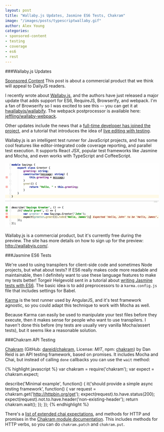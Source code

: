 ```yaml
---
layout: post
title: "Wallaby.js Updates, Jasmine ES6 Tests, Chakram"
image: "/images/posts/typescriptwallaby.gif"
author: Alex Young
categories:
- sponsored-content
- testing
- coverage
- es6
- rest
---
```


###Wallaby.js Updates

<div class="sponsored-content">
  <p><a class="label" href="/sponsored-content.html">Sponsored Content</a> This post is about a commercial product that we think will appeal to DailyJS readers.</p>
</div>

I recently wrote about [Wallaby.js](http://wallabyjs.com/), and the authors have just released a major update that adds support for ES6, RequireJS, Browserify, and webpack.  I'm a fan of Browserify so I was excited to see this -- you can get it at [hwallabyjs/wallabify](https://github.com/wallabyjs/wallabify).  The webpack postprocessor is available here: [jeffling/wallaby-webpack](https://github.com/jeffling/wallaby-webpack).

Other updates include the news that a [full-time developer has joined the project](http://dm.gl/2015/03/03/wallaby-first-developer-and-investors/), and a tutorial that introduces the idea of [live editing with testing](http://dm.gl/2015/03/05/JavaScript-live-editing-and-testing/).

Wallaby.js is an intelligent test runner for JavaScript projects, and has some cool features like editor-integrated code coverage reporting, and parallel test execution.  It supports React JSX, popular test frameworks like Jasmine and Mocha, and even works with TypeScript and CoffeeScript.

<img src="/images/posts/typescriptwallaby.gif" width="530" />

Wallaby.js is a commercial product, but it's currently free during the preview.  The site has more details on how to sign up for the preview: <http://wallabyjs.com/>.

###Jasmine ES6 Tests

We're used to using transpilers for client-side code and sometimes Node projects, but what about tests?  If ES6 really makes code more readable and maintainable, then I definitely want to use these language features to make my tests better!  Torgeir Helgevold sent in a tutorial about [writing Jasmine tests with ES6](http://www.syntaxsuccess.com/viewarticle/5532c5c0873cb5f0449ffcc5).  The basic idea is to add preprocessors to a `karma.config.js` file that includes settings for Babel.

[Karma](http://karma-runner.github.io) is the test runner used by AngularJS, and it's test framework agnostic, so you could adapt this technique to work with Mocha as well.

Because Karma can easily be used to manipulate your test files before they execute, then it makes sense for people who want to use transpilers.  I haven't done this before (my tests are usually very vanilla Mocha/assert tests), but it seems like a reasonable solution.

###Chakram API Testing

[Chakram](http://dareid.github.io/chakram/) (GitHub: [dareid/chakram](https://github.com/dareid/chakram), License: _MIT_, npm: [chakram](https://www.npmjs.com/package/chakram)) by Dan Reid is an API testing framework, based on promises.  It includes Mocha and Chai, but instead of calling `done` callbacks you can use the `wait` method:

{% highlight javascript %}
var chakram = require('chakram');
var expect = chakram.expect;

describe('Minimal example', function() {
  it('should provide a simple async testing framework', function() {
    var request = chakram.get('http://httpbin.org/get');
    expect(request).to.have.status(200);
    expect(request).not.to.have.header('non-existing-header');
    return chakram.wait();
  });
});
{% endhighlight %}

There's a [list of extended chai expectations](http://dareid.github.io/chakram/module-chakram-expectation.html), and methods for HTTP and promises in the [Chakram module documentation](http://dareid.github.io/chakram/module-chakram.html).  This includes methods for HTTP verbs, so you can do `chakram.patch` and `chakram.put`.
